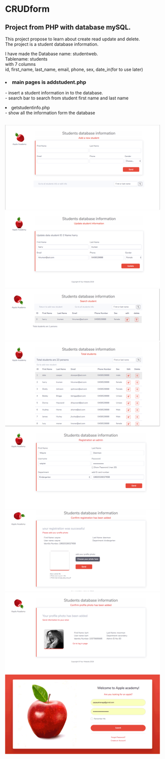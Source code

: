 # CRUDform
<h2>Project from PHP with database mySQL.</h2>
This project propose to learn about create read update and delete.<br>
The project is a student database information.
<p>
I have made the Database name: studentweb.<br>
Tablename: students<br>
with 7 columns<br>
id, first_name, last_name, email, phone, sex, date_in(for to use later)<br>
</p>
<h3><li>main pages is addstudent.php</li></h3>
<p>
- insert a student information in to the database.<br>
- search bar to search from student first name and last name<br>
<li>getstudentinfo.php</li>
- show all the information form the database<br>
</p>
<br>
<img src="jpg/add.png"><br>
<img src="jpg/edit.png"><br>
<img src="jpg/search.png"><br>
<img src="jpg/info.png"><br>
<img src="jpg/regis1.png"><br>
<img src="jpg/regis2.png"><br>
<img src="jpg/regis3.png"><br>
<img src="jpg/login.png"><br>

